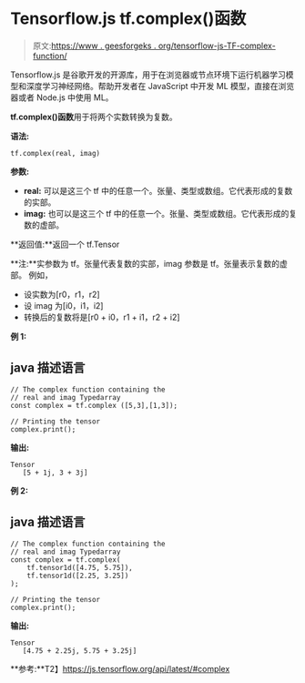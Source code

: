 # Tensorflow.js tf.complex()函数

> 原文:[https://www . geesforgeks . org/tensorflow-js-TF-complex-function/](https://www.geeksforgeeks.org/tensorflow-js-tf-complex-function/)

Tensorflow.js 是谷歌开发的开源库，用于在浏览器或节点环境下运行机器学习模型和深度学习神经网络。帮助开发者在 JavaScript 中开发 ML 模型，直接在浏览器或者 Node.js 中使用 ML。

**tf.complex()函数**用于将两个实数转换为复数。

**语法:**

```
tf.complex(real, imag)
```

**参数:**

*   **real:** 可以是这三个 tf 中的任意一个。张量、类型或数组。它代表形成的复数的实部。
*   **imag:** 也可以是这三个 tf 中的任意一个。张量、类型或数组。它代表形成的复数的虚部。

**返回值:**返回一个 tf.Tensor

**注:**实参数为 tf。张量代表复数的实部，imag 参数是 tf。张量表示复数的虚部。
例如，

*   设实数为[r0，r1，r2]
*   设 imag 为[i0，i1，i2]
*   转换后的复数将是[r0 + i0，r1 + i1，r2 + i2]

**例 1:**

## java 描述语言

```
// The complex function containing the
// real and imag Typedarray
const complex = tf.complex ([5,3],[1,3]);

// Printing the tensor
complex.print();
```

**输出:**

```
Tensor
   [5 + 1j, 3 + 3j]
```

**例 2:**

## java 描述语言

```
// The complex function containing the
// real and imag Typedarray
const complex = tf.complex(
    tf.tensor1d([4.75, 5.75]),
    tf.tensor1d([2.25, 3.25])
);

// Printing the tensor
complex.print();
```

**输出:**

```
Tensor
   [4.75 + 2.25j, 5.75 + 3.25j]
```

**参考:**T2】https://js.tensorflow.org/api/latest/#complex